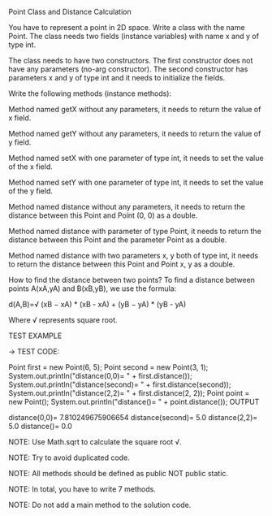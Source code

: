 Point Class and Distance Calculation

You have to represent a point in 2D space. Write a class with the name Point. The class needs two fields (instance variables) with name x and y of type int.

The class needs to have two constructors. The first constructor does not have any parameters (no-arg constructor). The second constructor has parameters x and y of type int and it needs to initialize the fields.

Write the following methods (instance methods):

Method named getX without any parameters, it needs to return the value of x field.

Method named getY without any parameters, it needs to return the value of y field.

Method named setX with one parameter of type int, it needs to set the value of the x field.

Method named setY with one parameter of type int, it needs to set the value of the y field.

Method named distance without any parameters, it needs to return the distance between this Point and Point (0, 0) as a double.

Method named distance with parameter of type Point, it needs to return the distance between this Point and the parameter Point as a double.

Method named distance with two parameters x, y both of type int, it needs to return the distance between this Point and Point x, y as a double.



How to find the distance between two points?
To find a distance between points A(xA,yA) and B(xB,yB), we use the formula:

d(A,B)=√ (xB − xA) * (xB - xA) + (yB − yA) * (yB - yA)

Where √ represents square root.



TEST EXAMPLE

→ TEST CODE:

Point first = new Point(6, 5);
Point second = new Point(3, 1);
System.out.println("distance(0,0)= " + first.distance());
System.out.println("distance(second)= " + first.distance(second));
System.out.println("distance(2,2)= " + first.distance(2, 2));
Point point = new Point();
System.out.println("distance()= " + point.distance());
OUTPUT

distance(0,0)= 7.810249675906654
distance(second)= 5.0
distance(2,2)= 5.0
distance()= 0.0


NOTE: Use Math.sqrt to calculate the square root √.

NOTE: Try to avoid duplicated code.

NOTE: All ​methods should be defined as public NOT public static.

NOTE: In total, you have to write 7 methods.

NOTE: Do not add a main method to the solution code.